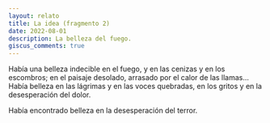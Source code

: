 ```yaml
---
layout: relato
title: La idea (fragmento 2)
date: 2022-08-01
description: La belleza del fuego.
giscus_comments: true
---
```


Había una belleza indecible en el fuego, y en las cenizas y en los escombros; en el paisaje desolado, arrasado por el calor de las llamas... Había belleza en las lágrimas y en las voces quebradas, en los gritos y en la desesperación del dolor.

Había encontrado belleza en la desesperación del terror.